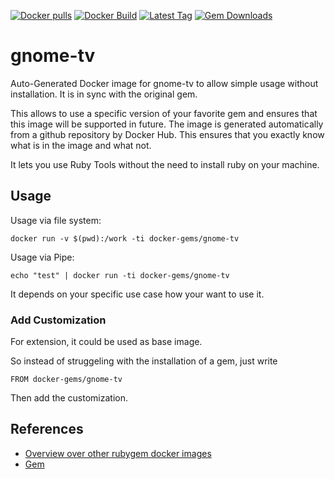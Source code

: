[![Docker pulls](https://img.shields.io/docker/pulls/rubygem/gnome-tv.svg)](https://hub.docker.com/r/rubygem/gnome-tv/)
[![Docker Build](https://img.shields.io/docker/automated/rubygem/gnome-tv.svg)](https://hub.docker.com/r/rubygem/gnome-tv/)
[![Latest Tag](https://img.shields.io/github/tag/docker-rubygem/gnome-tv.svg)](https://hub.docker.com/r/rubygem/gnome-tv/)
[![Gem Downloads](https://img.shields.io/gem/dt/gnome-tv.svg)](https://rubygems.org/gems/gnome-tv/)
# gnome-tv

Auto-Generated Docker image for gnome-tv to allow simple usage without installation.
It is in sync with the original gem.

This allows to use a specific version of your favorite gem and ensures that this image will be supported in future.
The image is generated automatically from a github repository by Docker Hub.
This ensures that you exactly know what is in the image and what not.

It lets you use Ruby Tools without the need to install ruby on your machine.

## Usage

Usage via file system:

`docker run -v $(pwd):/work -ti docker-gems/gnome-tv`

Usage via Pipe:

`echo "test" | docker run -ti docker-gems/gnome-tv`

It depends on your specific use case how your want to use it.

### Add Customization

For extension, it could be used as base image.

So instead of struggeling with the installation of a gem, just write

`FROM docker-gems/gnome-tv`

Then add the customization.

## References

 - [Overview over other rubygem docker images](https://github.com/thinkbot/docker-rubygem)
 - [Gem](https://rubygems.org/gems/gnome-tv/)
